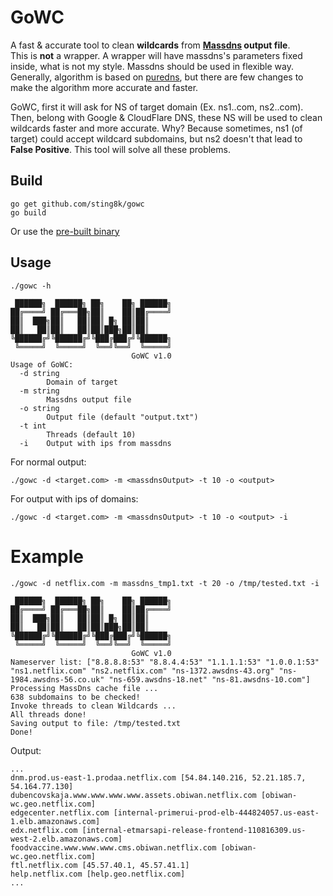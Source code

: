 # GoWC
A fast & accurate tool to clean **wildcards** from **[Massdns](https://github.com/blechschmidt/massdns) output file**.  
This is **not** a wrapper. A wrapper will have massdns's parameters fixed inside, what is not my style. Massdns should be used in flexible way.  
Generally, algorithm is based on [puredns](https://github.com/d3mondev/puredns), but there are few changes to make the algorithm more accurate and faster. 

GoWC, first it will ask for NS of target domain (Ex. ns1.<target>.com, ns2.<target>.com). Then, belong with Google & CloudFlare DNS, these NS will be used to clean wildcards faster and more accurate. Why? Because sometimes, ns1 (of target) could accept wildcard subdomains, but ns2 doesn't that lead to **False Positive**. This tool will solve all these problems.

## Build

```
go get github.com/sting8k/gowc
go build
```

Or use the [pre-built binary](https://github.com/sting8k/gowc/releases/tag/1.0)

## Usage

```
./gowc -h

 ██████╗  ██████╗ ██╗    ██╗ ██████╗
██╔════╝ ██╔═══██╗██║    ██║██╔════╝
██║  ███╗██║   ██║██║ █╗ ██║██║     
██║   ██║██║   ██║██║███╗██║██║     
╚██████╔╝╚██████╔╝╚███╔███╔╝╚██████╗
 ╚═════╝  ╚═════╝  ╚══╝╚══╝  ╚═════╝
                           GoWC v1.0
Usage of GoWC:
  -d string
        Domain of target
  -m string
        Massdns output file
  -o string
        Output file (default "output.txt")
  -t int
        Threads (default 10)
  -i    Output with ips from massdns
```


For normal output:
```
./gowc -d <target.com> -m <massdnsOutput> -t 10 -o <output>
```

For output with ips of domains:
```
./gowc -d <target.com> -m <massdnsOutput> -t 10 -o <output> -i
```

# Example
```
./gowc -d netflix.com -m massdns_tmp1.txt -t 20 -o /tmp/tested.txt -i

 ██████╗  ██████╗ ██╗    ██╗ ██████╗
██╔════╝ ██╔═══██╗██║    ██║██╔════╝
██║  ███╗██║   ██║██║ █╗ ██║██║     
██║   ██║██║   ██║██║███╗██║██║     
╚██████╔╝╚██████╔╝╚███╔███╔╝╚██████╗
 ╚═════╝  ╚═════╝  ╚══╝╚══╝  ╚═════╝
                           GoWC v1.0
Nameserver list: ["8.8.8.8:53" "8.8.4.4:53" "1.1.1.1:53" "1.0.0.1:53" "ns1.netflix.com" "ns2.netflix.com" "ns-1372.awsdns-43.org" "ns-1984.awsdns-56.co.uk" "ns-659.awsdns-18.net" "ns-81.awsdns-10.com"]
Processing MassDns cache file ...
638 subdomains to be checked!
Invoke threads to clean Wildcards ...
All threads done!
Saving output to file: /tmp/tested.txt
Done!
```

Output:
```
...
dnm.prod.us-east-1.prodaa.netflix.com [54.84.140.216, 52.21.185.7, 54.164.77.130]
dubencovskaja.www.www.www.www.assets.obiwan.netflix.com [obiwan-wc.geo.netflix.com]
edgecenter.netflix.com [internal-primerui-prod-elb-444824057.us-east-1.elb.amazonaws.com]
edx.netflix.com [internal-etmarsapi-release-frontend-110816309.us-west-2.elb.amazonaws.com]
foodvaccine.www.www.www.cms.obiwan.netflix.com [obiwan-wc.geo.netflix.com]
ftl.netflix.com [45.57.40.1, 45.57.41.1]
help.netflix.com [help.geo.netflix.com]
...
```


